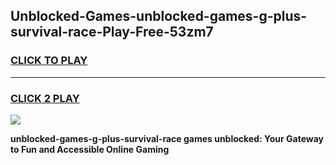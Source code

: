 
## Unblocked-Games-unblocked-games-g-plus-survival-race-Play-Free-53zm7
<h3>
<a href="https://premium76.site?title=unblocked-games-g-plus-survival-race&ref=21A">CLICK TO PLAY</a></h3>
<hr>

<h3>
<a href="https://premium76.site?title=unblocked-games-g-plus-survival-race&ref=21A">CLICK 2 PLAY</a>
  
</h3>

<a href="https://premium76.site?title=unblocked-games-g-plus-survival-race&ref=21A"><img src="https://clearcache.store/games.png"></a>


**unblocked-games-g-plus-survival-race games unblocked: Your Gateway to Fun and Accessible Online Gaming**
